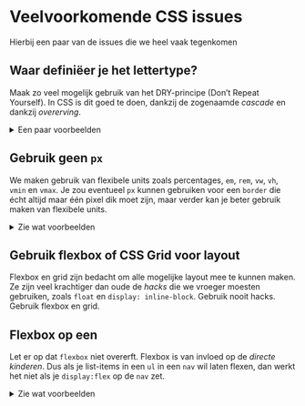 # Veelvoorkomende CSS issues

Hierbij een paar van de issues die we heel vaak tegenkomen

## Waar definiëer je het lettertype?

Maak zo veel mogelijk gebruik van het DRY-principe (Don’t Repeat Yourself). In CSS is dit goed te doen, dankzij de zogenaamde *cascade* en dankzij *overerving*.

<details>
  <summary>Een paar voorbeelden</summary>

### Goed
````css
body {
	font-family: helvetica, arial, sans-serif;
	font-size: 100%;
	color: black;
	background: papayawhip;
}
/* Lettertype-eigenschappen worden overerfd */
p {
	margin: 0 0 1em;
}
/* Beschrijf alleen de uitzonderingen  */
p:first-of-type {
	font-size: 1.414em;
}
````

### Niet goed

````
body {
	background: papayawhip;
}
p {
	font-family: helvetica, arial, sans-serif;
	font-size: 100%;
	color: black;
}
li {
	font-family: helvetica, arial, sans-serif;
	font-size: 100%;
	color: black;
}
/* Dit wordt een lange CSS op deze manier. En stel dat je toch Times New Roman wil gebruiken, dan moet je dat op veel plekken aanpassen … */
````
</details>


## Gebruik geen `px`

We maken gebruik van flexibele units zoals percentages, `em`, `rem`, `vw`, `vh`, `vmin` en `vmax`. Je zou eventueel `px` kunnen gebruiken voor een `border` die écht altijd maar één pixel dik moet zijn, maar verder kan je beter gebruik maken van flexibele units.

<details>
  <summary>Zie wat voorbeelden</summary>

### Goed
````css
button {
	box-shadow: 0 .3em .6em 0 olivedrab;
}
article {
	max-width: 40em;
}
@media (min-width: 40em) {
	…
}
````

### Niet goed
````
button {
	box-shadow: 0 4px 8px 0 olivedrab;
}
article {
	max-width: 640px;
}
@media (min-width: 640px) {
	…
}
````

### Niet goed
````
/* Gebruik overal flexibele units, ook in mediaqueries */
article {
	max-width: 40em;
}
@media (min-width: 640px) {
	…
}
````
</details>

## Gebruik flexbox of CSS Grid voor layout

Flexbox en grid zijn bedacht om alle mogelijke layout mee te kunnen maken. Ze zijn veel krachtiger dan oude de *hacks* die we vroeger moesten gebruiken,  zoals `float` en `display: inline-block`. Gebruik nooit hacks. Gebruik flexbox en grid.

## Flexbox op een <nav>

Let er op dat `flexbox` niet overerft. Flexbox is van invloed op de *directe kinderen*. Dus als je list-items in een `ul` in een `nav` wil laten flexen, dan werkt het niet als je `display:flex` op de `nav` zet.

<details>
  <summary>Zie wat voorbeelden</summary>

### Goed
````html
<nav>
	<ul>
		<li>Item 1</li>
		<li>Item 2</li>
	</ul>
</nav>
````

````css
nav ul {
	display: flex
}
````

### Dit werkt dus niet
````
<nav>
	<ul>
		<li>Item 1</li>
		<li>Item 2</li>
	</ul>
</nav>
````

````
nav {
	display: flex
}
````
</details>